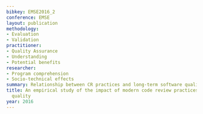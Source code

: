 ```yaml
---
bibkey: EMSE2016_2
conference: EMSE
layout: publication
methodology:
- Evaluation
- Validation
practitioner:
- Quality Assurance
- Understanding
- Potential benefits
researcher:
- Program comprehension
- Socio-technical effects
summary: Relationship between CR practices and long-term software quality
title: An empirical study of the impact of modern code review practices on software
  quality
year: 2016
---
```

